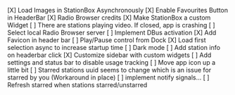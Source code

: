 [X] Load Images in StationBox Asynchronously
[X] Enable Favourites Button in HeaderBar
[X] Radio Browser credits
[X] Make StationBox a custom Widget
[ ] There are stations playing video. If closed, app is crashing
[ ] Select local Radio Browser server
[ ] Implement DBus activation
[X] Add Favicon in header bar
[ ] Play/Pause control from Dock
[X] Load first selection async to increase startup time
[ ] Dark mode
[ ] Add station info on headerbar click
[X] Customize sidebar with custom widgets
[ ] Add settings and status bar to disable usage tracking
[ ] Move app icon up a little bit
[ ] Starred stations uuid seems to change which is an issue for starred by you
    (Workaround in place)
[ ] implement notify signals...
[ ] Refresh starred when stations starred/unstarred
